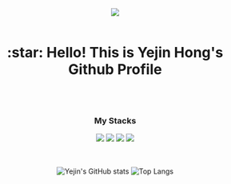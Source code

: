 <div align="center"><img src="https://capsule-render.vercel.app/api?type=rounded&color=ff8383&height=250&section=header&text=Dookong's%20Profile&fontSize=60&fontColor=FFFCFC&fontAlignY=48&desc=iOS%20Developer&descAlignY=62&descAlign=70"/>
<br><br>
  <h1> :star: Hello! This is Yejin Hong's Github Profile</h1>
<br><br>
  <h3> My Stacks </h3>
   <img src="https://img.shields.io/badge/Swift-F05138?style=flat&logo=Swift&logoColor=white"/>
   <img src="https://img.shields.io/badge/Python-3776AB?style=flat&logo=Python&logoColor=white"/>
   <img src="https://img.shields.io/badge/HTML-F05138"/>
   <img src="https://img.shields.io/badge/CSS-3669CF"/>
  
  <br><br>
![Yejin's GitHub stats](https://github-readme-stats.vercel.app/api?username=florence96&show_icons=true)
![Top Langs](https://github-readme-stats.vercel.app/api/top-langs/?username=florence96&layout=compact)
</div>
<!--
**florence96/florence96** is a ✨ _special_ ✨ repository because its `README.md` (this file) appears on your GitHub profile.

Here are some ideas to get you started:

- 🔭 I’m currently working on ...
- 🌱 I’m currently learning ...
- 👯 I’m looking to collaborate on ...
- 🤔 I’m looking for help with ...
- 💬 Ask me about ...
- 📫 How to reach me: ...
- 😄 Pronouns: ...
- ⚡ Fun fact: ...
-->
